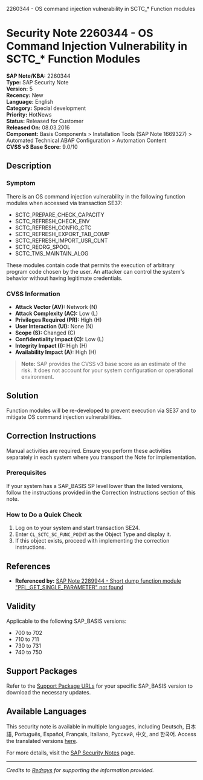 2260344 - OS command injection vulnerability in SCTC_* Function modules

# Security Note 2260344 - OS Command Injection Vulnerability in SCTC_* Function Modules

**SAP Note/KBA:** 2260344  
**Type:** SAP Security Note  
**Version:** 5  
**Recency:** New  
**Language:** English  
**Category:** Special development  
**Priority:** HotNews  
**Status:** Released for Customer  
**Released On:** 08.03.2016  
**Component:** Basis Components > Installation Tools (SAP Note 1669327) > Automated Technical ABAP Configuration > Automation Content  
**CVSS v3 Base Score:** 9.0/10

## Description

### Symptom
There is an OS command injection vulnerability in the following function modules when accessed via transaction SE37:

- SCTC_PREPARE_CHECK_CAPACITY
- SCTC_REFRESH_CHECK_ENV
- SCTC_REFRESH_CONFIG_CTC
- SCTC_REFRESH_EXPORT_TAB_COMP
- SCTC_REFRESH_IMPORT_USR_CLNT
- SCTC_REORG_SPOOL
- SCTC_TMS_MAINTAIN_ALOG

These modules contain code that permits the execution of arbitrary program code chosen by the user. An attacker can control the system's behavior without having legitimate credentials.

### CVSS Information
- **Attack Vector (AV):** Network (N)
- **Attack Complexity (AC):** Low (L)
- **Privileges Required (PR):** High (H)
- **User Interaction (UI):** None (N)
- **Scope (S):** Changed (C)
- **Confidentiality Impact (C):** Low (L)
- **Integrity Impact (I):** High (H)
- **Availability Impact (A):** High (H)

> **Note:** SAP provides the CVSS v3 base score as an estimate of the risk. It does not account for your system configuration or operational environment.

## Solution
Function modules will be re-developed to prevent execution via SE37 and to mitigate OS command injection vulnerabilities.

## Correction Instructions
Manual activities are required. Ensure you perform these activities separately in each system where you transport the Note for implementation.

### Prerequisites
If your system has a SAP_BASIS SP level lower than the listed versions, follow the instructions provided in the Correction Instructions section of this note.

### How to Do a Quick Check
1. Log on to your system and start transaction SE24.
2. Enter `CL_SCTC_SC_FUNC_POINT` as the Object Type and display it.
3. If this object exists, proceed with implementing the correction instructions.

## References
- **Referenced by:** [SAP Note 2289944 - Short dump function module "PFL_GET_SINGLE_PARAMETER" not found](https://me.sap.com/notes/2289944)

## Validity
Applicable to the following SAP_BASIS versions:
- 700 to 702
- 710 to 711
- 730 to 731
- 740 to 750

## Support Packages
Refer to the [Support Package URLs](https://me.sap.com/supportpackage/) for your specific SAP_BASIS version to download the necessary updates.

## Available Languages
This security note is available in multiple languages, including Deutsch, 日本語, Português, Español, Français, Italiano, Русский, 中文, and 한국어. Access the translated versions [here](https://me.sap.com/notes/0002260344/).

For more details, visit the [SAP Security Notes](https://me.sap.com/securitynotes) page.

---

*Credits to [Redrays](https://redrays.io) for supporting the information provided.*